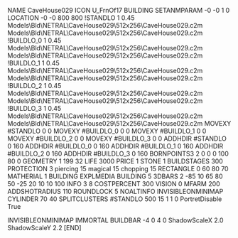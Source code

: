 NAME CaveHouse029
ICON U_FrnOf17
BUILDING
SETANMPARAM -0 -0 1 0
LOCATION -0 -0 800 800
!STANDLO      1 0.45 Models\Bld\NETRAL\CaveHouse029\512x256\CaveHouse029.c2m Models\Bld\NETRAL\CaveHouse029\512x256\CaveHouse029.c2m 
!BUILDLO_0    1 0.45 Models\Bld\NETRAL\CaveHouse029\512x256\CaveHouse029.c2m Models\Bld\NETRAL\CaveHouse029\512x256\CaveHouse029.c2m 
!BUILDLO_1    1 0.45 Models\Bld\NETRAL\CaveHouse029\512x256\CaveHouse029.c2m Models\Bld\NETRAL\CaveHouse029\512x256\CaveHouse029.c2m 
!BUILDLO_2    1 0.45 Models\Bld\NETRAL\CaveHouse029\512x256\CaveHouse029.c2m Models\Bld\NETRAL\CaveHouse029\512x256\CaveHouse029.c2m 
!BUILDLO_3    1 0.45 Models\Bld\NETRAL\CaveHouse029\512x256\CaveHouse029.c2m Models\Bld\NETRAL\CaveHouse029\512x256\CaveHouse029.c2m 
MOVEXY #STANDLO   0 0
MOVEXY #BUILDLO_0 0 0
MOVEXY #BUILDLO_1 0 0
MOVEXY #BUILDLO_2 0 0
MOVEXY #BUILDLO_3 0 0
ADDHDIR #STANDLO 0 160
ADDHDIR #BUILDLO_0 0 160
ADDHDIR #BUILDLO_1 0 160
ADDHDIR #BUILDLO_2 0 160
ADDHDIR #BUILDLO_3 0 160
BORNPOINTS3 2 0 0 0 100 80 0
GEOMETRY 1 199 32
LIFE     3000
PRICE 1 STONE 1
BUILDSTAGES 300
PROTECTION 3 piercing 15 magical 15 chopping 15
RECTANGLE    0 60 80 70
MATHERIAL 1 BUILDING
EXPLMEDIA BUILDING 5
3DBARS 2 -85 10 65 80 50 -25 20 10 10 100
INFO 3 8
COSTPERCENT 300
VISION 0
MFARM 200
ADDSHOTRADIUS 110
ROUNDLOCK 5
NOALTINFO
INVISIBLEONMINIMAP
CYLINDER 70 40
SPLITCLUSTERS #STANDLO 500 15 1 1 0
PortretDisable True

INVISIBLEONMINIMAP
IMMORTAL
BUILDBAR -4 0 4 0
ShadowScaleX 2.0
ShadowScaleY 2.2
[END]
